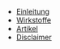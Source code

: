 - [Einleitung](/)
- [Wirkstoffe](docs/wirkstoffe)
- [Artikel](docs/artikel)
- [Disclaimer](LICENSE)
